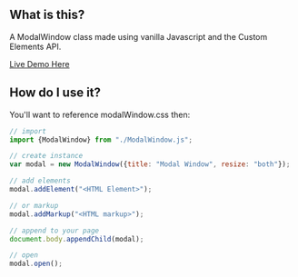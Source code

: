## What is this?
A ModalWindow class made using vanilla Javascript and the Custom Elements API.

[Live Demo Here](https://shootTheLuck.github.io/CustomElements/ModalWindow)

## How do I use it?
You'll want to reference modalWindow.css then:
```javascript
// import
import {ModalWindow} from "./ModalWindow.js";

// create instance
var modal = new ModalWindow({title: "Modal Window", resize: "both"});

// add elements
modal.addElement("<HTML Element>");

// or markup
modal.addMarkup("<HTML markup>");

// append to your page
document.body.appendChild(modal);

// open
modal.open();
```
